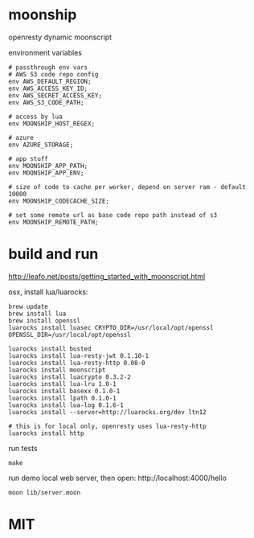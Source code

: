 # moonship
openresty dynamic moonscript

environment variables
```
# passthrough env vars
# AWS S3 code repo config
env AWS_DEFAULT_REGION;
env AWS_ACCESS_KEY_ID;
env AWS_SECRET_ACCESS_KEY;
env AWS_S3_CODE_PATH;

# access by lua
env MOONSHIP_HOST_REGEX;

# azure
env AZURE_STORAGE;

# app stuff
env MOONSHIP_APP_PATH;
env MOONSHIP_APP_ENV;

# size of code to cache per worker, depend on server ram - default 10000
env MOONSHIP_CODECACHE_SIZE;

# set some remote url as base code repo path instead of s3
env MOONSHIP_REMOTE_PATH;
```

# build and run
http://leafo.net/posts/getting_started_with_moonscript.html

osx, install lua/luarocks:
```
brew update
brew install lua
brew install openssl
luarocks install luasec CRYPTO_DIR=/usr/local/opt/openssl OPENSSL_DIR=/usr/local/opt/openssl

luarocks install busted
luarocks install lua-resty-jwt 0.1.10-1
luarocks install lua-resty-http 0.08-0
luarocks install moonscript
luarocks install luacrypto 0.3.2-2
luarocks install lua-lru 1.0-1
luarocks install basexx 0.1.0-1
luarocks install lpath 0.1.0-1 
luarocks install lua-log 0.1.6-1
luarocks install --server=http://luarocks.org/dev ltn12

# this is for local only, openresty uses lua-resty-http
luarocks install http

```

run tests
```
make
```

run demo local web server, then open: http://localhost:4000/hello
```
moon lib/server.moon
```

# MIT
